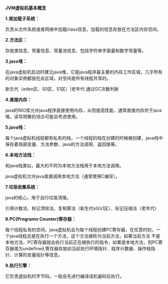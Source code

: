 **JVM虚拟机基本概念**

**1.类加载子系统：**

   负责从文件系统或者网络中加载class信息，加载的信息存放在方法区内存空间。
   
**2.方法区：**

  存放类信息、常量信息、常量池信息、包括字符串字面量和数字常量等。
  
**3.java堆：**

  在java虚拟机启动时建立java堆，它是java程序最主要的内存工作区域，几乎所有的对象实例都放在此区域，对空间是所有线程共享的。
  
  新生代（eden区、S0区、S1区）|老年代  通过GC次数判断
  
**4.直接内存：**

  java的NIO库允许java程序直接使用内存，从而提高性能，通常直接内存优于java堆。读写频繁的场合可能会考虑使用。
  
**5.java栈：**

  每个java虚拟机线程都有私有的栈，一个线程的栈在创建的时候被创建，java栈中保存着局部变量、方法参数、java的方法调用、返回值等。
  
**6.本地方法栈：**

  和java栈类似，最大的不同为本地方法栈用于本地方法调用。
  
  java虚拟机允许java直接调用本地方法（通常使用C编写）。
  
**7.垃圾收集系统：**

   java的核心，用于自行垃圾清理。
   
   引用计数法、标记清除法、复制算法（新生代s0/s1区）、标记压缩法（老年代）
   
**8.PC(Programn Counter)寄存器：**

  每个线程私有的空间，java虚拟机会为每个线程创建PC寄存器，在任意时刻，一个java线程总是在执行一个方法，这个方法被称为当前方法，如果当前方法
不是本地方法，PC寄存器就会执行当前正在被执行的指令，如果是本地方法，则PC寄存器值为undefined,寄存器存放如当前执行环境指针、程序计数器、操作栈指针、计算的变量指针等信息。

**9.执行引擎：**

  它负责虚拟机的字节码。一般会先进行编译成机器码后执行。
  
  
  
  